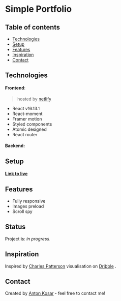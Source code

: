 # Simple Portfolio

## Table of contents
* [Technologies](#technologies)
* [Setup](#setup)
* [Features](#features)
* [Inspiration](#inspiration)
* [Contact](#contact)

## Technologies
#### Frontend: 
>hosted by [netlify](https://www.netlify.com/)
* React v16.13.1
* React-moment
* Framer motion
* Styled components
* Atomic designed
* React router

#### Backend: 

## Setup
#### [Link to live](https://simple-portfolio-by-kosar.netlify.app/) <br/>

## Features
* Fully responsive
* Images preload
* Scroll spy

## Status
Project is: _in progress_.

## Inspiration
Inspired by 
[Charles Patterson](https://dribbble.com/shots/3121478-Charles-Patterson-Digital-product-designer) 
visualisation on [Dribble](https://dribbble.com/) .

## Contact
Created by [Anton Kosar](https://www.linkedin.com/in/anton-kosar-51a33617a/) - feel free to contact me!